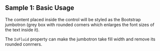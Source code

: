 ## Sample 1: Basic Usage

The content placed inside the control will be styled as the Bootstrap jumbotron (grey box with rounded corners which enlarges the font sizes of the text inside it).

The `IsFluid` property can make the jumbotron take fill width and remove its rounded conrners.